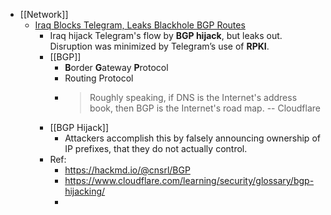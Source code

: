 - [[Network]]
	- [Iraq Blocks Telegram, Leaks Blackhole BGP Routes](https://www.kentik.com/blog/iraq-blocks-telegram-leaks-blackhole-bgp-routes/)
		- Iraq hijack Telegram's flow by **BGP hijack**, but leaks out. Disruption was minimized by Telegram’s use of **RPKI**.
		- [[BGP]]
			- **B**order **G**ateway **P**rotocol
			- Routing Protocol
			- > Roughly speaking, if DNS is the Internet's address book, then BGP is the Internet's road map. -- Cloudflare
		- [[BGP Hijack]]
			- Attackers accomplish this by falsely announcing ownership of IP prefixes, that they do not actually control.
		- Ref:
			- https://hackmd.io/@cnsrl/BGP
			- https://www.cloudflare.com/learning/security/glossary/bgp-hijacking/
			-
